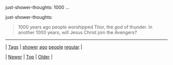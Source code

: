<!--
title: just-shower-thoughts
date: 2020-06-28T15:27:00.104Z
tags: shower, ago, people, regular
-->


just-shower-thoughts: 1000 ...

<p>just-shower-thoughts:</p>

<blockquote><p>1000 years ago people worshipped Thor, the god of thunder. In another 1000 years, will Jesus Christ join the Avengers?</p></blockquote>

<!--BOTTOM-POST-NAVIGATION-->
---

| [Tags](tags.md) | [shower](tag-shower.md) [ago](tag-ago.md) [people](tag-people.md) [regular](tag-regular.md) |

| [Newer](134782431031.md) | [Top](index.md) | [Older](135053243034.md) |